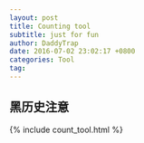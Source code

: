 ```yaml
---
layout: post
title: Counting tool
subtitle: just for fun
author: DaddyTrap
date: 2016-07-02 23:02:17 +0800
categories: Tool
tag: 
---
```


## 黑历史注意

{% include count_tool.html %}
